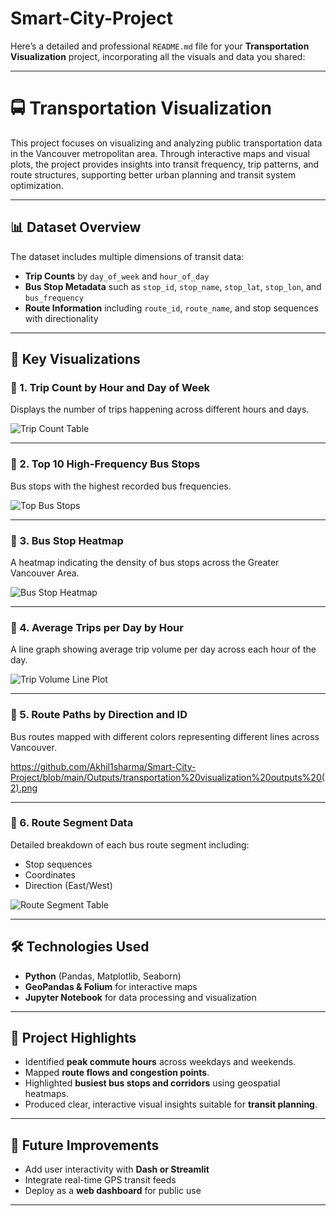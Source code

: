 # Smart-City-Project
Here’s a detailed and professional `README.md` file for your **Transportation Visualization** project, incorporating all the visuals and data you shared:

---

# 🚍 Transportation Visualization

This project focuses on visualizing and analyzing public transportation data in the Vancouver metropolitan area. Through interactive maps and visual plots, the project provides insights into transit frequency, trip patterns, and route structures, supporting better urban planning and transit system optimization.

---

## 📊 Dataset Overview

The dataset includes multiple dimensions of transit data:

- **Trip Counts** by `day_of_week` and `hour_of_day`
- **Bus Stop Metadata** such as `stop_id`, `stop_name`, `stop_lat`, `stop_lon`, and `bus_frequency`
- **Route Information** including `route_id`, `route_name`, and stop sequences with directionality

---

## 📌 Key Visualizations

### 🔹 1. Trip Count by Hour and Day of Week
Displays the number of trips happening across different hours and days.

![Trip Count Table](https://chat.openai.com/mnt/data/transportation%20visualization%20outputs%20(2).png)

---

### 🔹 2. Top 10 High-Frequency Bus Stops
Bus stops with the highest recorded bus frequencies.

![Top Bus Stops](https://chat.openai.com/mnt/data/transportation%20visualization%20outputs%20(3).png)

---

### 🔹 3. Bus Stop Heatmap
A heatmap indicating the density of bus stops across the Greater Vancouver Area.

![Bus Stop Heatmap](https://chat.openai.com/mnt/data/transportation%20visualization%20outputs(4).png)

---

### 🔹 4. Average Trips per Day by Hour
A line graph showing average trip volume per day across each hour of the day.

![Trip Volume Line Plot](https://chat.openai.com/mnt/data/transportation%20visualization%20outputs(5).png)

---

### 🔹 5. Route Paths by Direction and ID
Bus routes mapped with different colors representing different lines across Vancouver.

https://github.com/Akhil1sharma/Smart-City-Project/blob/main/Outputs/transportation%20visualization%20outputs%20(2).png

---

### 🔹 6. Route Segment Data
Detailed breakdown of each bus route segment including:
- Stop sequences
- Coordinates
- Direction (East/West)

![Route Segment Table](https://chat.openai.com/mnt/data/transportation%20visualization%20outputs.png)

---

## 🛠 Technologies Used

- **Python** (Pandas, Matplotlib, Seaborn)
- **GeoPandas & Folium** for interactive maps
- **Jupyter Notebook** for data processing and visualization

---

## 📍 Project Highlights

- Identified **peak commute hours** across weekdays and weekends.
- Mapped **route flows and congestion points**.
- Highlighted **busiest bus stops and corridors** using geospatial heatmaps.
- Produced clear, interactive visual insights suitable for **transit planning**.

---

## 🧠 Future Improvements

- Add user interactivity with **Dash or Streamlit**
- Integrate real-time GPS transit feeds
- Deploy as a **web dashboard** for public use

---

